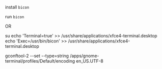 install `bicon`

run `bicon`

OR

su
echo 'Terminal=true' >> /usr/share/applications/xfce4-terminal.desktop
echo 'Exec=/usr/bin/bicon' >> /usr/share/applications/xfce4-terminal.desktop


gconftool-2 --set --type=string /apps/gnome-terminal/profiles/Default/encoding en_US.UTF-8

